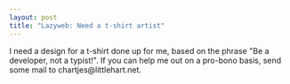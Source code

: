 ```yaml
--- 
layout: post
title: "Lazyweb: Need a t-shirt artist"
---
```

<p>I need a design for a t-shirt done up for me, based on the phrase "Be a developer, not a typist!".  If you can help me out on a pro-bono basis, send some mail to chartjes@littlehart.net.
</p>
